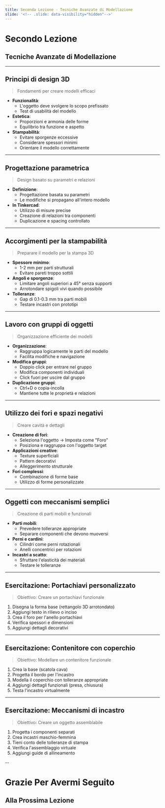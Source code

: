 ```yaml
---
title: Seconda Lezione - Tecniche Avanzate di Modellazione
slide: '<!-- .slide: data-visibility="hidden"-->'
---
```


<!-- .slide: data-state="layout-title no-fragment"  -->

# Secondo Lezione
## Tecniche Avanzate di Modellazione

---

## Principi di design 3D

> Fondamenti per creare modelli efficaci

- **Funzionalità**:
    - L'oggetto deve svolgere lo scopo prefissato
    - Test di usabilità del modello
- **Estetica**:
    - Proporzioni e armonia delle forme
    - Equilibrio tra funzione e aspetto
- **Stampabilità**:
    - Evitare sporgenze eccessive
    - Considerare spessori minimi
    - Orientare il modello correttamente

---

## Progettazione parametrica

> Design basato su parametri e relazioni

- **Definizione**:
    - Progettazione basata su parametri
    - Le modifiche si propagano all'intero modello
- **In Tinkercad**:
    - Utilizzo di misure precise
    - Creazione di relazioni tra componenti
    - Duplicazione e spacing controllato


---

## Accorgimenti per la stampabilità

> Preparare il modello per la stampa 3D

- **Spessore minimo**:
    - 1-2 mm per parti strutturali
    - Evitare pareti troppo sottili
- **Angoli e sporgenze**:
    - Limitare angoli superiori a 45° senza supporti
    - Arrotondare spigoli vivi quando possibile
- **Tolleranze**:
    - Gap di 0.1-0.3 mm tra parti mobili
    - Testare incastri con prototipi


---

## Lavoro con gruppi di oggetti

> Organizzazione efficiente dei modelli

- **Organizzazione**:
    - Raggruppa logicamente le parti del modello
    - Facilita modifiche e navigazione
- **Modifica gruppi**:
    - Doppio click per entrare nel gruppo
    - Modifica componenti individuali
    - Click fuori per uscire dal gruppo
- **Duplicazione gruppi**:
    - Ctrl+D o copia-incolla
    - Mantiene tutte le proprietà e relazioni


---

## Utilizzo dei fori e spazi negativi

> Creare cavità e dettagli

- **Creazione di fori**:
    - Seleziona l'oggetto → Imposta come "Foro"
    - Posiziona e raggruppa con l'oggetto target
- **Applicazioni creative**:
    - Texture superficiali
    - Pattern decorativi
    - Alleggerimento strutturale
- **Fori complessi**:
    - Combinazione di forme base
    - Utilizzo di forme personalizzate


---

## Oggetti con meccanismi semplici

> Creazione di parti mobili e funzionali

- **Parti mobili**:
    - Prevedere tolleranze appropriate
    - Separare componenti che devono muoversi
- **Perni e cardini**:
    - Cilindri come perni rotazionali
    - Anelli concentrici per rotazioni
- **Incastri a scatto**:
    - Sfruttare l'elasticità dei materiali
    - Testare le tolleranze


---

## Esercitazione: Portachiavi personalizzato

> Obiettivo: Creare un portachiavi funzionale

1. Disegna la forma base (rettangolo 3D arrotondato)
2. Aggiungi testo in rilievo o inciso
3. Crea il foro per l'anello portachiavi
4. Verifica spessori e dimensioni
5. Aggiungi dettagli decorativi


---

## Esercitazione: Contenitore con coperchio

> Obiettivo: Modellare un contenitore funzionale

1. Crea la base (scatola cava)
2. Progetta il bordo per l'incastro
3. Modella il coperchio con tolleranze appropriate
4. Aggiungi dettagli funzionali (presa, chiusura)
5. Testa l'incastro virtualmente


---

## Esercitazione: Meccanismi di incastro

> Obiettivo: Creare un oggetto assemblabile

1. Progetta i componenti separati
2. Crea incastri maschio-femmina
3. Tieni conto delle tolleranze di stampa
4. Verifica l'assemblaggio virtuale
5. Aggiungi guide di allineamento 

--

<!-- .slide: data-state="layout-title no-fragment"  -->

# Grazie Per Avermi Seguito
## Alla Prossima Lezione